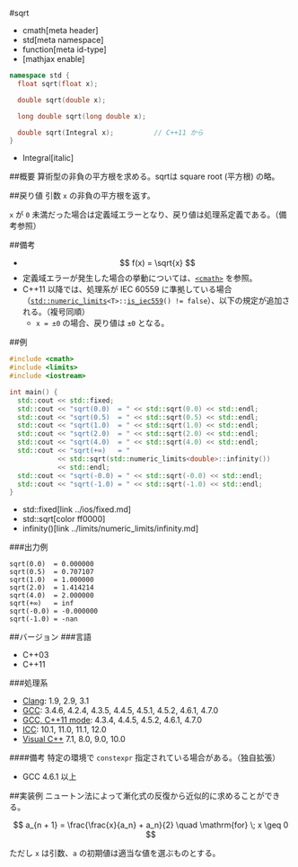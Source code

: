 #sqrt
* cmath[meta header]
* std[meta namespace]
* function[meta id-type]
* [mathjax enable]

```cpp
namespace std {
  float sqrt(float x);

  double sqrt(double x);

  long double sqrt(long double x);

  double sqrt(Integral x);          // C++11 から
}
```
* Integral[italic]

##概要
算術型の非負の平方根を求める。sqrtは square root (平方根) の略。


##戻り値
引数 `x` の非負の平方根を返す。

`x` が `0` 未満だった場合は定義域エラーとなり、戻り値は処理系定義である。（備考参照）


##備考
- $$ f(x) = \sqrt{x} $$
- 定義域エラーが発生した場合の挙動については、[`<cmath>`](../cmath.md) を参照。
- C++11 以降では、処理系が IEC 60559 に準拠している場合（[`std::numeric_limits`](../limits/numeric_limits.md)`<T>::`[`is_iec559`](../limits/numeric_limits/is_iec559.md)`() != false`）、以下の規定が追加される。（複号同順）
	- `x = ±0` の場合、戻り値は `±0` となる。


##例
```cpp
#include <cmath>
#include <limits>
#include <iostream>

int main() {
  std::cout << std::fixed;
  std::cout << "sqrt(0.0)  = " << std::sqrt(0.0) << std::endl;
  std::cout << "sqrt(0.5)  = " << std::sqrt(0.5) << std::endl;
  std::cout << "sqrt(1.0)  = " << std::sqrt(1.0) << std::endl;
  std::cout << "sqrt(2.0)  = " << std::sqrt(2.0) << std::endl;
  std::cout << "sqrt(4.0)  = " << std::sqrt(4.0) << std::endl;
  std::cout << "sqrt(+∞)   = "
            << std::sqrt(std::numeric_limits<double>::infinity())
            << std::endl;
  std::cout << "sqrt(-0.0) = " << std::sqrt(-0.0) << std::endl;
  std::cout << "sqrt(-1.0) = " << std::sqrt(-1.0) << std::endl;
}
```
* std::fixed[link ../ios/fixed.md]
* std::sqrt[color ff0000]
* infinity()[link ../limits/numeric_limits/infinity.md]

###出力例
```
sqrt(0.0)  = 0.000000
sqrt(0.5)  = 0.707107
sqrt(1.0)  = 1.000000
sqrt(2.0)  = 1.414214
sqrt(4.0)  = 2.000000
sqrt(+∞)   = inf
sqrt(-0.0) = -0.000000
sqrt(-1.0) = -nan
```

##バージョン
###言語
- C++03
- C++11

###処理系
- [Clang](/implementation.md#clang): 1.9, 2.9, 3.1
- [GCC](/implementation.md#gcc): 3.4.6, 4.2.4, 4.3.5, 4.4.5, 4.5.1, 4.5.2, 4.6.1, 4.7.0
- [GCC, C++11 mode](/implementation.md#gcc): 4.3.4, 4.4.5, 4.5.2, 4.6.1, 4.7.0
- [ICC](/implementation.md#icc): 10.1, 11.0, 11.1, 12.0
- [Visual C++](/implementation.md#visual_cpp) 7.1, 8.0, 9.0, 10.0

####備考
特定の環境で `constexpr` 指定されている場合がある。（独自拡張）

- GCC 4.6.1 以上


##実装例
ニュートン法によって漸化式の反復から近似的に求めることができる。

$$ a_{n + 1} = \frac{\frac{x}{a_n} + a_n}{2} \quad \mathrm{for} \; x \geq 0 $$

ただし `x` は引数、`a` の初期値は適当な値を選ぶものとする。
